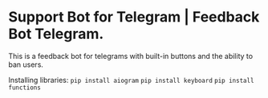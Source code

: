 # Support Bot for Telegram | Feedback Bot Telegram.

This is a feedback bot for telegrams with built-in buttons and the ability to ban users.

Installing libraries: 
    `pip install aiogram`
    `pip install keyboard`
    `pip install functions`
